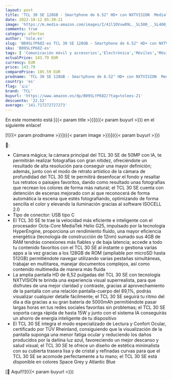 ```yaml
---
layout: post
title: 'TCL 30 SE 128GB - Smartphone de 6.52" HD+ con NXTVISION  MediaTek Helio G25  4GB/128GB Ampliable MicroSD  Dual SIM  Cámaras 50MP+2MP+2MP  Batería 5000mAh  Android 12  Azul'
date: 2022-10-12 05:39:21
image: 'https://m.media-amazon.com/images/I/41l1OVxw09L._SL500_._SL400_.jpg'
comments: true
category: ofertas
author: 'tole.es'
slug: 'B09SLYP68Z-es TCL 30 SE 128GB - Smartphone de 6.52" HD+ con NXTVISION...'
sku: 'B09SLYP68Z-es'
tags: [ 'Comunicación móvil y accesorios','Electrónica','Móviles','Móviles y smartphones libres','android','tcl','🇪🇸', ]
actualPrice: 143.79 EUR
currency: EUR
price: 143.79
comparePrice: 185.59 EUR
prodname: 'TCL 30 SE 128GB - Smartphone de 6.52" HD+ con NXTVISION  MediaTek Helio G25  4GB/128GB Ampliable MicroSD  Dual SIM  Cámaras 50MP+2MP+2MP  Batería 5000mAh  Android 12  Azul'
country: 'es'
flag: '🇪🇸'
brand: 'TCL'
buyurl: 'https://www.amazon.es/dp/B09SLYP68Z/?tag=tolees-21'
descuento: '22.52'
average: '141.717272727273'
---
```


En este momento está [{{< param title >}}]({{< param buyurl >}}) en el siguiente enlace!

[![{{< param prodname >}}]({{< param image >}})]({{< param buyurl >}})

🔎:

- Cámara mágica; la cámara principal del TCL 30 SE de 50MP con IA, te permitirán realizar fotografías con gran nitidez, ofreciéndote un resultado de alta resolución para conseguir una mayor definición; además, junto con el modo de retrato artístico de la cámara de profundidad del TCL 30 SE te permitirá desenfocar el fondo y resaltar tus retratos o paisajes favoritos, dando como resultado unas fotografías que recrean los colores de forma más natural; el TCL 30 SE cuenta con detención de escenas mejorado con ai que reconocerá de forma automática la escena que estés fotografiando, optimizando de forma sencilla el color y elevando la iluminación gracias al software ISOCELL 2.0
- Tipo de conector: USB tipo C
- El TCL 30 SE te trae la velocidad más eficiente e inteligente con el procesador Octa-Core MediaTek Helio G25, impulsado por la tecnología HyperEngine, proporciona un rendimiento fluido, una mayor eficiencia energética (tecnología de construcción de 12nm) sumado sus 4GB de RAM tendrás conexiones más fiables y de baja latencia; accede a todo tu contenido favoritos con el TCL 30 SE al instante o gestiona varias apps a la vez gracias a los 128GB de ROM (ampliable por microSD hasta 512GB) permitiéndote navegar utilizando varias pestañas simultáneas, trabajar en multitarea, manejar documentos complejos, así como contenido multimedia de manera más fluida
- La amplia pantalla HD de 6,52 pulgadas del TCL 30 SE con tecnología NXTVISION te brinda una experiencia visual superrealista, para que disfrutes de una mejor claridad y contraste, gracias al aprovechamiento de la pantalla con una relación pantalla-cuerpo del 89,1%, podrás visualizar cualquier detalle fácilmente; el TCL 30 SE seguirá tu ritmo del día a día gracias a su gran batería de 5000mAh permitiéndote pasar largas horas en tus redes sociales favoritas sin problemas; el TCL 30 SE soporta carga rápida de hasta 15W y junto con el sistema IA conseguirás un ahorro de energía inteligente de tu dispositivo
- El TCL 30 SE integra el modo especializado de Lectura y Confort Ocular, certificado por TÜV Rheinland, consiguiendo que la visualización de la pantalla suponga una menor fatiga ocular y reduciendo los daños producidos por la dañina luz azul, favoreciendo un mejor descanso y salud visual; el TCL 30 SE te ofrece un diseño de estética minimalista con su cubierta trasera lisa y de cristal y refinadas curvas para que el TCL 30 SE se acomode perfectamente a tu mano; el TCL 30 SE está disponible en colores Space Grey y Atlantic Blue

[🛒 Aquí!!!]({{< param buyurl >}})
